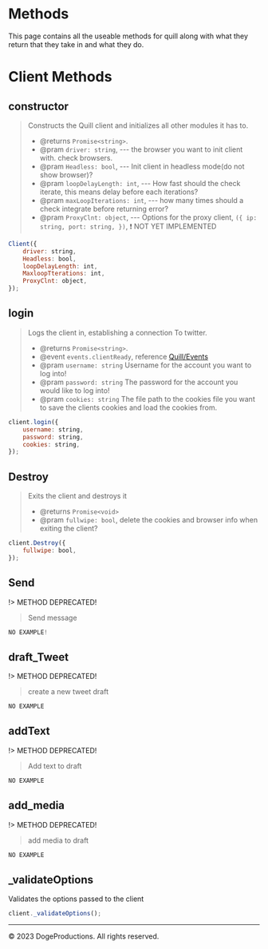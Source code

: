 # Methods 
This page contains all the useable methods for quill along with what they return that they take in and what they do.

# Client Methods


## constructor

> Constructs the Quill client and initializes all other modules it has to.
> - @returns ```Promise<string>```.
> - @pram ```driver: string```, --- the browser you want to init client with. check browsers.
> - @pram ```Headless: bool```, --- Init client in headless mode(do not show browser)?
> - @pram ```loopDelayLength: int```, --- How fast should the check iterate, this means delay before each iterations?
> - @pram ```maxLoopIterations: int```, --- how many times should a check integrate before returning error?
> - @pram ```ProxyClnt: object```, --- Options for the proxy client, ```({ ip: string, port: string, })```, :heavy_exclamation_mark: NOT YET IMPLEMENTED
```javascript
Client({
    driver: string,
    Headless: bool,
    loopDelayLength: int,
    MaxloopTterations: int,
    ProxyClnt: object,
});
```

## login
> Logs the client in, establishing a connection To twitter.
> - @returns ```Promise<string>```.
> - @event ```events.clientReady```, reference [Quill/Events](http://127.0.0.1:5500/docs/#/pages/Javascript/Events)
> - @pram ```username: string``` Username for the account you want to log into!
> - @pram ```password: string``` The password for the account you would like to log into!
> - @pram ```cookies: string``` The file path to the cookies file you want to save the clients cookies and load the cookies from.
```javascript
client.login({
    username: string,
    password: string,
    cookies: string,
});
```

## Destroy
> Exits the client and destroys it
> - @returns ```Promise<void>```
> - @pram ```fullwipe: bool```, delete the cookies and browser info when exiting the client?
```javascript
client.Destroy({
    fullwipe: bool,
});
```

## Send
!> METHOD DEPRECATED!
> Send message
```javascript
NO EXAMPLE!
```

## draft_Tweet
!> METHOD DEPRECATED!
> create a new tweet draft
```javascript
NO EXAMPLE
```

## addText
!> METHOD DEPRECATED!
> Add text to draft
```javascript
NO EXAMPLE
```

## add_media
!> METHOD DEPRECATED!
> add media to draft
```javascript
NO EXAMPLE
```

## _validateOptions
Validates the options passed to the client
```javascript
client._validateOptions();
```

---
© 2023 DogeProductions. All rights reserved.